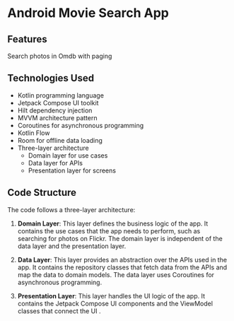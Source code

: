 
# Android Movie Search App


## Features

Search photos in Omdb with paging

## Technologies Used

- Kotlin programming language
- Jetpack Compose UI toolkit
- Hilt dependency injection
- MVVM architecture pattern
- Coroutines for asynchronous programming
- Kotlin Flow 
- Room for offline data loading
- Three-layer architecture
    -   Domain layer for use cases
    -   Data layer for APIs
    -   Presentation layer for screens


## Code Structure

The code follows a three-layer architecture:

1.  **Domain Layer**: This layer defines the business logic of the app. It contains the use cases that the app needs to perform, such as searching for photos on Flickr. The domain layer is independent of the data layer and the presentation layer.
    
2.  **Data Layer**: This layer provides an abstraction over the APIs used in the app. It contains the repository classes that fetch data from the APIs and map the data to domain models. The data layer uses Coroutines for asynchronous programming.
    
3.  **Presentation Layer**: This layer handles the UI logic of the app. It contains the Jetpack Compose UI components and the ViewModel classes that connect the UI . 
     

     